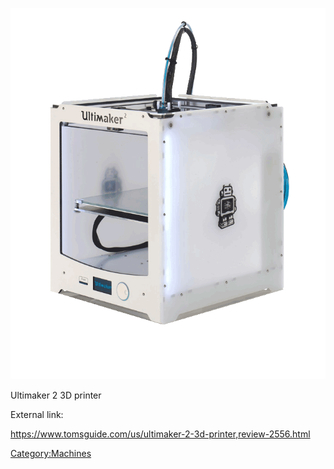 ![](/assets/images/Ultimaker2.png "Ultimaker2.png")

Ultimaker 2 3D printer

External link:

<https://www.tomsguide.com/us/ultimaker-2-3d-printer,review-2556.html>

[Category:Machines](Category:Machines "wikilink")